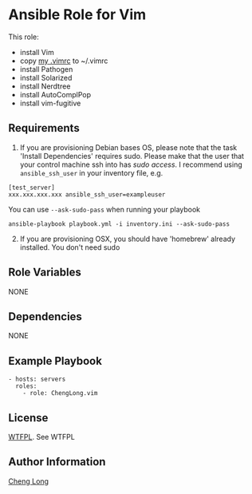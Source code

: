 Ansible Role for Vim 
=========

This role:

- install Vim
- copy [my .vimrc](https://raw.github.com/ChengLong/configs/master/.vimrc) to ~/.vimrc
- install Pathogen
- install Solarized
- install Nerdtree 
- install AutoComplPop
- install vim-fugitive

Requirements
------------

1. If you are provisioning Debian bases OS, please note that the task 'Install Dependencies' requires sudo. Please make that the user that your control machine ssh into has *sudo access*.
I recommend using `ansible_ssh_user` in your inventory file, e.g.

```
[test_server]
xxx.xxx.xxx.xxx ansible_ssh_user=exampleuser 
```

You can use `--ask-sudo-pass` when running your playbook

`ansible-playbook playbook.yml -i inventory.ini --ask-sudo-pass`

2. If you are provisioning OSX, you should have 'homebrew' already installed. You don't need sudo

Role Variables
--------------

NONE

Dependencies
------------

NONE

Example Playbook
----------------

```
- hosts: servers
  roles:
    - role: ChengLong.vim
```

License
-------

[WTFPL](http://www.wtfpl.net/). See WTFPL

Author Information
------------------

[Cheng Long](https://twitter.com/ChengLong_)
